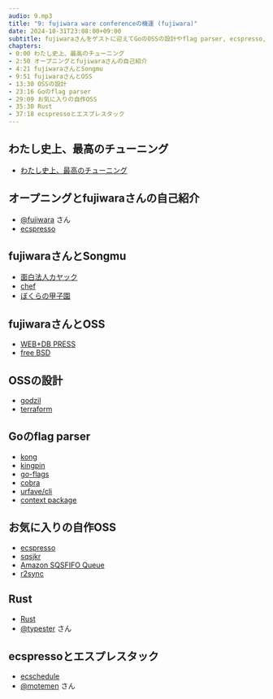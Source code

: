 ```yaml
---
audio: 9.mp3
title: "9: fujiwara ware conferenceの機運 (fujiwara)"
date: 2024-10-31T23:08:00+09:00
subtitle: fujiwaraさんをゲストに迎えてGoのOSSの設計やflag parser, ecspresso, Rustなどについて話しました。
chapters:
- 0:00 わたし史上、最高のチューニング
- 2:50 オープニングとfujiwaraさんの自己紹介
- 4:21 fujiwaraさんとSongmu
- 9:51 fujiwaraさんとOSS
- 13:30 OSSの設計
- 23:16 Goのflag parser
- 29:09 お気に入りの自作OSS
- 35:30 Rust
- 37:18 ecspressoとエスプレスタック
---
```


## わたし史上、最高のチューニング
- [わたし史上、最高のチューニング](https://hack-at-delta.connpass.com/event/332966/)

## オープニングとfujiwaraさんの自己紹介
- [@fujiwara](https://twitter.com/fujiwara) さん
- [ecspresso](https://github.com/kayac/ecspresso)

## fujiwaraさんとSongmu
- [面白法人カヤック](https://www.kayac.com/)
- [chef](https://github.com/chef/chef)
- [ぼくらの甲子園](https://koshien-pocket.kayac.com/)

## fujiwaraさんとOSS
- [WEB+DB PRESS](https://gihyo.jp/magazine/wdpress)
- [free BSD](http://www.jp.freebsd.org/)

## OSSの設計
- [godzil](https://github.com/songmu/godzil)
- [terraform](https://www.terraform.io/)

## Goのflag parser
- [kong](https://github.com/alecthomas/kong)
- [kingpin](https://github.com/alecthomas/kingpin)
- [go-flags](https://github.com/jessevdk/go-flags)
- [cobra](https://github.com/spf13/cobra)
- [urfave/cli](https://github.com/urfave/cli)
- [context package](https://pkg.go.dev/context)

## お気に入りの自作OSS
- [ecspresso](https://github.com/kayac/ecspresso)
- [sqsjkr](https://github.com/kayac/sqsjkr)
- [Amazon SQSFIFO Queue](https://docs.aws.amazon.com/ja_jp/AWSSimpleQueueService/latest/SQSDeveloperGuide/sqs-fifo-queues.html)
- [r2sync](https://github.com/Songmu/r2sync)

## Rust
- [Rust](https://www.rust-lang.org)
- [@typester](https://twitter.com/typester) さん

## ecspressoとエスプレスタック
- [ecschedule](https://github.com/Songmu/ecschedule)
- [@motemen](https://twitter.com/motemen) さん
